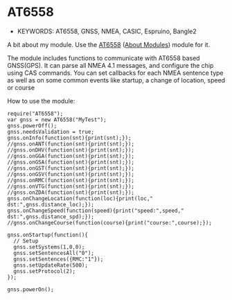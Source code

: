 <!--- Copyright (c) 2014 Mark Malakanov. See the file LICENSE for copying permission. -->
AT6558
=====================

* KEYWORDS: AT6558, GNSS, NMEA, CASIC, Espruino, Bangle2

A bit about my module. Use the [AT6558](/modules/AT6558.js) ([About Modules](/Modules)) module for it.

The module includes functions to communicate with AT6558 based GNSS(GPS).
It can parse all NMEA 4.1 messages, and configure the chip using CAS commands.
You can set callbacks for each NMEA sentence type as well as on some common events like startup, 
a change of location, speed or course 

How to use the module:

```
require("AT6558");
var gnss = new AT6558("MyTest");
gnss.powerOff();
gnss.needsValidation = true;
gnss.onInfo(function(snt){print(snt);});
//gnss.onANT(function(snt){print(snt);});
//gnss.onDHV(function(snt){print(snt);});
//gnss.onGGA(function(snt){print(snt);});
//gnss.onGSA(function(snt){print(snt);});
//gnss.onGST(function(snt){print(snt);});
//gnss.onGSV(function(snt){print(snt);});
//gnss.onRMC(function(snt){print(snt);});
//gnss.onVTG(function(snt){print(snt);});
//gnss.onZDA(function(snt){print(snt);});
gnss.onChangeLocation(function(loc){print(loc," dst:",gnss.distance_loc);});
gnss.onChangeSpeed(function(speed){print("speed:",speed," dst:",gnss.distance_spd);});
//gnss.onChangeCourse(function(course){print("course:",course);});

gnss.onStartup(function(){
  // Setup
  gnss.setSystems(1,0,0);
  gnss.setSentencesAll("0");
  gnss.setSentences({RMC:"1"});
  gnss.setUpdateRate(500);
  gnss.setProtocol(2);
});

gnss.powerOn();

```